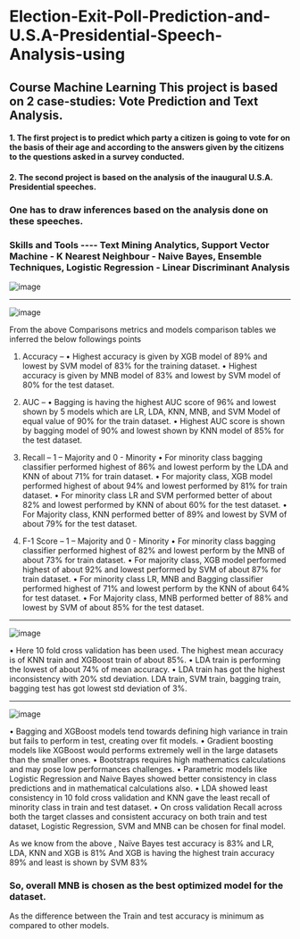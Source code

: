 # Election-Exit-Poll-Prediction-and-U.S.A-Presidential-Speech-Analysis-using
## Course Machine Learning  This project is based on 2 case-studies: Vote Prediction and Text Analysis. 
#### 1. The first project is to predict which party a citizen is going to vote for on the basis of their age and according to the answers given by the citizens to the questions asked in a survey conducted. 
#### 2. The second project is based on the analysis of the inaugural U.S.A. Presidential speeches. 
### One has to draw inferences based on the analysis done on these speeches.  
### Skills and Tools ---- Text Mining Analytics, Support Vector Machine - K Nearest Neighbour - Naive Bayes, Ensemble Techniques, Logistic Regression - Linear Discriminant Analysis
![image](https://user-images.githubusercontent.com/87828805/153252428-a571d5e7-e79f-423a-a013-49ce2be804e5.png)


------------------------------------------------------------------------------------------------------------------------------------------------
![image](https://user-images.githubusercontent.com/87828805/153252615-735b0fdc-e4cd-497a-82a1-f5a228a0ac0f.png)

From the above Comparisons metrics and models comparison tables we inferred the below followings points 
1) Accuracy – 
•	Highest accuracy is given by XGB model of 89% and lowest by SVM model of 83% for the training dataset.
•	Highest accuracy is given by MNB model of 83% and lowest by SVM model of 80% for the test dataset.
2) AUC – 
•	Bagging is having the highest AUC score of 96% and lowest shown by 5 models which are LR, LDA, KNN, MNB, and SVM Model of equal value of 90% for the train dataset.
•	Highest AUC score is shown by bagging model of 90% and lowest shown by KNN model of 85% for the test dataset.

3) Recall –   1 – Majority and 0 - Minority
•	For minority class bagging classifier performed highest of 86% and lowest perform by the LDA and KNN of about 71% for train dataset.
•	For majority class, XGB model performed highest of about 94% and lowest performed by 81% for train dataset.
•	For minority class LR and SVM performed better of about 82% and lowest performed by KNN of about 60% for the test dataset.
•	For Majority class, KNN performed better of 89% and lowest by SVM of about 79% for the test dataset.

4) F-1 Score – 1 – Majority and 0 - Minority
•	For minority class bagging classifier performed highest of 82% and lowest perform by the MNB of about 73% for train dataset.
•	For majority class, XGB model performed highest of about 92% and lowest performed by SVM of about 87% for train dataset.
•	For minority class LR, MNB and Bagging classifier performed highest of 71% and lowest perform by the KNN of about 64% for test dataset.
•	For Majority class, MNB performed better of 88% and lowest by SVM of about 85% for the test dataset.

------------------------------------------------------------------------------------------------------------------------------------------------
![image](https://user-images.githubusercontent.com/87828805/153252870-3605ffd3-92fe-4f2d-a67f-7d87b8a0d146.png)

•	Here 10 fold cross validation has been used. The highest mean accuracy is of KNN train and XGBoost train of about 85%.
•	LDA train is performing the lowest of about 74% of mean accuracy.
•	LDA train has got the highest inconsistency with 20% std deviation. LDA train, SVM train, bagging train, bagging test has got lowest std deviation of 3%.

-------------------------------------------------------------------------------------------------------------------------------------------------
![image](https://user-images.githubusercontent.com/87828805/153253346-db33aad0-b95a-45bb-a8a2-044d950ad145.png)

•	Bagging and XGBoost models tend towards defining high variance in train but fails to perform in test, creating over fit models.
•	Gradient boosting models like XGBoost would performs extremely well in the large datasets than the smaller ones.
•	Bootstraps requires high mathematics calculations and may pose low performances challenges.
•	Parametric models like Logistic Regression and Naive Bayes showed better consistency in class predictions and in mathematical calculations also.
•	LDA showed least consistency in 10 fold cross validation and KNN gave the least recall of minority class in train and test dataset.
•	On cross validation Recall across both the target classes and consistent accuracy on both train and test dataset, Logistic Regression, SVM and MNB can be chosen for final model.

As we know from the above , Naïve Bayes test accuracy is 83% and LR, LDA, KNN and XGB is 81% 
And XGB is having the highest train accuracy 89% and least is shown by SVM 83%
### So, overall MNB is chosen as the best optimized model for the dataset.
As the difference between the Train and test accuracy is minimum as compared to other models.
